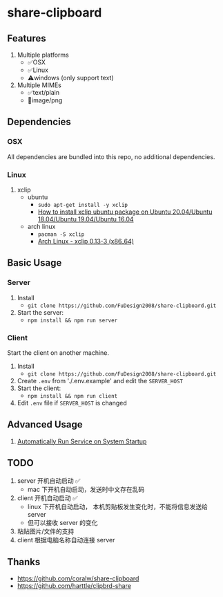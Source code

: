 # share-clipboard

## Features

1. Multiple platforms
   - ✅OSX
   - ✅Linux
   - ⚠️windows (only support text)
1. Multiple MIMEs
   - ✅text/plain
   - 🏃image/png

## Dependencies

### OSX

All dependencies are bundled into this repo, no additional dependencies.

### Linux

1. xclip
   - ubuntu
     - `sudo apt-get install -y xclip`
     - [How to install xclip ubuntu package on Ubuntu 20.04/Ubuntu 18.04/Ubuntu 19.04/Ubuntu 16.04](https://zoomadmin.com/HowToInstall/UbuntuPackage/xclip)
   - arch linux
     - `pacman -S xclip`
     - [Arch Linux - xclip 0.13-3 (x86_64)](https://archlinux.org/packages/extra/x86_64/xclip/)

## Basic Usage

### Server

1. Install
   - `git clone https://github.com/FuDesign2008/share-clipboard.git`
1. Start the server:
   - `npm install && npm run server`

### Client

Start the client on another machine.

1. Install
   - `git clone https://github.com/FuDesign2008/share-clipboard.git`
1. Create `.env` from './.env.example' and edit the `SERVER_HOST`
1. Start the client:
   - `npm install && npm run client`
1. Edit `.env` file if `SERVER_HOST` is changed

## Advanced Usage

1. [Automatically Run Service on System Startup](./docs/startup.md)

## TODO

1. server 开机自动启动 ✅
   - mac 下开机自动启动，发送时中文存在乱码
1. client 开机自动启动 ✅
   - linux 下开机自动启动， 本机剪贴板发生变化时，不能将信息发送给 server
   - 但可以接收 server 的变化
1. 粘贴图片/文件的支持
1. client 根据电脑名称自动连接 server

## Thanks

- https://github.com/coralw/share-clipboard
- https://github.com/harttle/clipbrd-share
